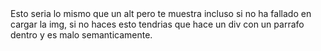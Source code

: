
<img src="" alt="">
    <figcaption>Esto seria lo mismo que un alt pero te muestra incluso si no ha fallado en cargar la img, si no haces esto tendrias que hace un div con un parrafo dentro y es malo semanticamente.</figcaption>
</img>